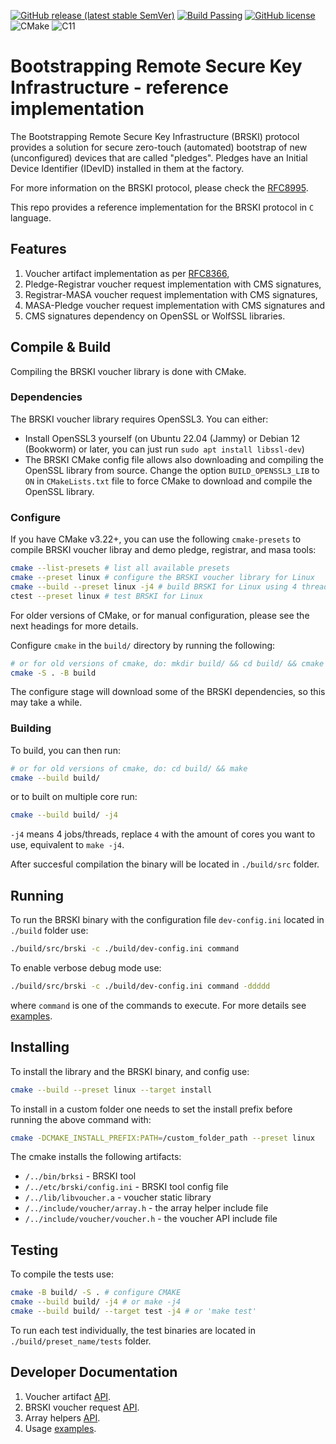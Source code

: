 [![GitHub release (latest stable SemVer)](https://img.shields.io/github/v/release/nqminds/brski?label=stable&logo=github&sort=semver)](https://github.com/nqminds/brski/releases)
[![Build Passing](https://github.com/nqminds/brski/actions/workflows/codeql.yml/badge.svg)](https://github.com/nqminds/brski/actions/workflows/codeql.yml)
[![GitHub license](https://img.shields.io/github/license/nqminds/brski)](https://github.com/nqminds/brski/blob/main/LICENSE)
![CMake](https://img.shields.io/badge/CMake-%23008FBA.svg?logo=cmake&logoColor=white)
![C11](https://img.shields.io/badge/C11-informational.svg?logo=c)
# Bootstrapping Remote Secure Key Infrastructure - reference implementation

The Bootstrapping Remote Secure Key Infrastructure (BRSKI) protocol provides a solution for secure zero-touch (automated) bootstrap of new (unconfigured) devices that are called "pledges". Pledges have an Initial Device Identifier (IDevID) installed in them at the factory.

For more information on the BRSKI protocol, please check the [RFC8995](https://www.rfc-editor.org/rfc/rfc8995.html).

This repo provides a reference implementation for the BRSKI protocol in `C` language.

## Features
1. Voucher artifact implementation as per [RFC8366](https://www.rfc-editor.org/info/rfc8366),
2. Pledge-Registrar voucher request implementation with CMS signatures,
3. Registrar-MASA voucher request implementation with CMS signatures,
4. MASA-Pledge voucher request implementation with CMS signatures and
5. CMS signatures dependency on OpenSSL or WolfSSL libraries.

## Compile & Build

Compiling the BRSKI voucher library is done with CMake.

### Dependencies

The BRSKI voucher library requires OpenSSL3. You can either:
  - Install OpenSSL3 yourself
    (on Ubuntu 22.04 (Jammy) or Debian 12 (Bookworm) or later, you can just run `sudo apt install libssl-dev`)
  - The BRSKI CMake config file allows also downloading and compiling the OpenSSL library from source.
    Change the option `BUILD_OPENSSL3_LIB` to `ON` in `CMakeLists.txt` file to force CMake to download and compile the OpenSSL library.

### Configure

If you have CMake v3.22+, you can use the following `cmake-presets` to compile BRSKI voucher libray and demo pledge, registrar, and masa tools:

```bash
cmake --list-presets # list all available presets
cmake --preset linux # configure the BRSKI voucher library for Linux
cmake --build --preset linux -j4 # build BRSKI for Linux using 4 threads
ctest --preset linux # test BRSKI for Linux
```
For older versions of CMake, or for manual configuration, please see the next headings for more details.

Configure `cmake` in the `build/` directory by running the following:

```bash
# or for old versions of cmake, do: mkdir build/ && cd build/ && cmake ..
cmake -S . -B build
```

The configure stage will download some of the BRSKI dependencies, so this may take a while.

### Building

To build, you can then run:

```bash
# or for old versions of cmake, do: cd build/ && make
cmake --build build/
```

or to built on multiple core run:

```bash
cmake --build build/ -j4
```

`-j4` means 4 jobs/threads, replace `4` with the amount of cores you want to use, equivalent to `make -j4`.

After succesful compilation the binary will be located in `./build/src` folder.


## Running

To run the BRSKI binary with the configuration file `dev-config.ini` located in `./build` folder use:

```bash
./build/src/brski -c ./build/dev-config.ini command
```

To enable verbose debug mode use:

```bash
./build/src/brski -c ./build/dev-config.ini command -ddddd
```
where `command` is one of the commands to execute. For more details see [examples](./docs/usage.md).

## Installing

To install the library and the BRSKI binary, and config use:
```bash
cmake --build --preset linux --target install
```

To install in a custom folder one needs to set the install prefix before running the above command with:
```bash
cmake -DCMAKE_INSTALL_PREFIX:PATH=/custom_folder_path --preset linux
```

The cmake installs the following artifacts:
- `/../bin/brksi` - BRSKI tool
- `/../etc/brski/config.ini` - BRSKI tool config file
- `/../lib/libvoucher.a` - voucher static library
- `/../include/voucher/array.h` - the array helper include file
- `/../include/voucher/voucher.h` - the voucher API include file

## Testing

To compile the tests use:

```bash
cmake -B build/ -S . # configure CMAKE
cmake --build build/ -j4 # or make -j4
cmake --build build/ --target test -j4 # or 'make test'
```

To run each test individually, the test binaries are located in `./build/preset_name/tests` folder.


## Developer Documentation

1. Voucher artifact [API](./docs/voucher.md).
2. BRSKI voucher request [API](./docs/brski.md).
3. Array helpers [API](./docs/array.md).
4. Usage [examples](./docs/usage.md).
